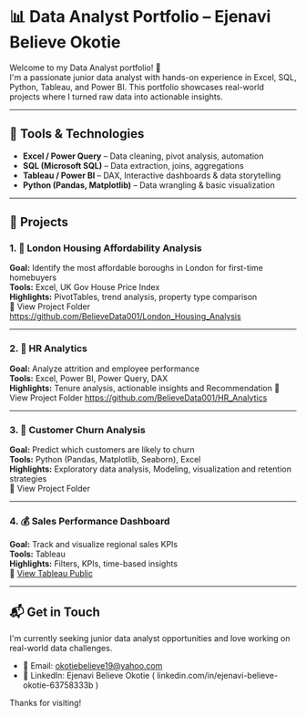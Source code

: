 # 📊 Data Analyst Portfolio – Ejenavi Believe Okotie

Welcome to my Data Analyst portfolio! 👋  
I'm a passionate junior data analyst with hands-on experience in Excel, SQL, Python, Tableau, and Power BI. This portfolio showcases real-world projects where I turned raw data into actionable insights.

---

## 🧰 Tools & Technologies

- **Excel / Power Query** – Data cleaning, pivot analysis, automation
- **SQL (Microsoft SQL)** – Data extraction, joins, aggregations
- **Tableau / Power BI** – DAX, Interactive dashboards & data storytelling
- **Python (Pandas, Matplotlib)** – Data wrangling & basic visualization

---

## 📁 Projects

### 1. 🏡 London Housing Affordability Analysis
**Goal:** Identify the most affordable boroughs in London for first-time homebuyers  
**Tools:** Excel, UK Gov House Price Index  
**Highlights:** PivotTables, trend analysis, property type comparison  
🔗 View Project Folder https://github.com/BelieveData001/London_Housing_Analysis

---

### 2. 👥 HR Analytics
**Goal:** Analyze attrition and employee performance  
**Tools:** Excel, Power BI, Power Query, DAX  
**Highlights:** Tenure analysis, actionable insights and Recommendation
🔗 View Project Folder https://github.com/BelieveData001/HR_Analytics

---

### 3. 🔁 Customer Churn Analysis
**Goal:** Predict which customers are likely to churn  
**Tools:** Python (Pandas, Matplotlib, Seaborn), Excel  
**Highlights:** Exploratory data analysis, Modeling, visualization and retention strategies  
🔗 View Project Folder 

---

### 4. 💰 Sales Performance Dashboard
**Goal:** Track and visualize regional sales KPIs  
**Tools:** Tableau  
**Highlights:** Filters, KPIs, time-based insights  
🔗 [View Tableau Public](#)

---

## 📬 Get in Touch

I'm currently seeking junior data analyst opportunities and love working on real-world data challenges.

- 📧 Email: okotiebelieve19@yahoo.com
- 💼 LinkedIn: Ejenavi Believe Okotie ( linkedin.com/in/ejenavi-believe-okotie-63758333b )    

Thanks for visiting!
